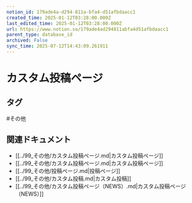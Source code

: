```yaml
---
notion_id: 179ade4a-d294-811a-bfa4-d51afbdaacc1
created_time: 2025-01-12T03:28:00.000Z
last_edited_time: 2025-01-12T03:28:00.000Z
url: https://www.notion.so/179ade4ad294811abfa4d51afbdaacc1
parent_type: database_id
archived: False
sync_time: 2025-07-12T14:43:09.261911
---
```


# カスタム投稿ページ



## タグ

#その他 

## 関連ドキュメント

- [[../99_その他/カスタム投稿ページ.md|カスタム投稿ページ]]
- [[../99_その他/カスタム投稿ページ.md|カスタム投稿ページ]]
- [[../99_その他/投稿ページ.md|投稿ページ]]
- [[../99_その他/カスタム投稿.md|カスタム投稿]]
- [[../99_その他/カスタム投稿ページ（NEWS）.md|カスタム投稿ページ（NEWS）]]
